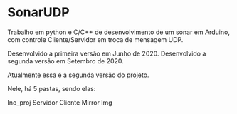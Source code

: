 # SonarUDP
Trabalho em python e C/C++ de desenvolvimento de um sonar em Arduino, com controle Cliente/Servidor em troca de mensagem UDP.

Desenvolvido a primeira versão em Junho de 2020. 
Desenvolvido a segunda versão em Setembro de 2020.

Atualmente essa é a segunda versão do projeto.

Nele, há 5 pastas, sendo elas:

Ino_proj
Servidor
Cliente
Mirror
Img
